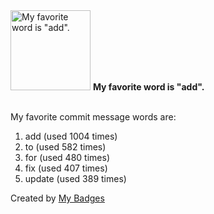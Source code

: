 <img src="https://github.com/my-badges/my-badges/blob/master/src/all-badges/favorite-word/favorite-word.png?raw=true" alt="My favorite word is &quot;add&quot;." title="My favorite word is &quot;add&quot;." width="128">
<strong>My favorite word is &quot;add&quot;.</strong>
<br><br>

My favorite commit message words are:

1. add (used 1004 times)
2. to (used 582 times)
3. for (used 480 times)
4. fix (used 407 times)
5. update (used 389 times)


Created by <a href="https://github.com/my-badges/my-badges">My Badges</a>